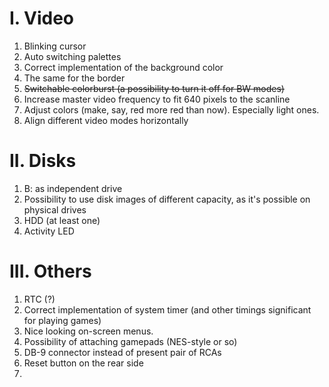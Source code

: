 I. Video
========
1. Blinking cursor
2. Auto switching palettes
3. Correct implementation of the background color
4. The same for the border
5. ~~Switchable colorburst (a possibility to turn it off for BW modes)~~
6. Increase master video frequency to fit 640 pixels to the scanline
7. Adjust colors (make, say, red more red than now). Especially light ones.
8. Align different video modes horizontally

II. Disks
=========
1. B: as independent drive
2. Possibility to use disk images of different capacity, as it's possible on physical drives
3. HDD (at least one)
4. Activity LED

III. Others
===========
1. RTC (?)
2. Correct implementation of system timer (and other timings significant for playing games)
3. Nice looking on-screen menus.
4. Possibility of attaching gamepads (NES-style or so)
5. DB-9 connector instead of present pair of RCAs
6. Reset button on the rear side
7. 
